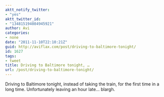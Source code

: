 ```yaml
---
aktt_notify_twitter:
- "yes"
aktt_twitter_id:
- "134815194084945921"
author: Avi
categories:
- none
date: "2011-11-10T22:10:21Z"
guid: http://aviflax.com/post/driving-to-baltimore-tonight/
id: 1627
tags:
- tweet
title: Driving to Baltimore tonight, …
url: /post/driving-to-baltimore-tonight/
---
```

Driving to Baltimore tonight, instead of taking the train, for the first time in a long time. Unfortunately leaving an hour late… blargh.